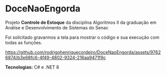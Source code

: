 # DoceNaoEngorda
 Projeto **Controle de Estoque** da disciplina Algoritmos II da graduação em Análise e Desenvolvimento de Sistemas do Senac

 Foi solicitado gravarmos a tela para mostrar o código e sua execução com todas as funções.



https://github.com/rodrigohenriquecordeiro/DoceNaoEngorda/assets/97626874/b3e68fc6-4f49-4802-9324-216aa9471f9c


**Tecnologias:** C# e .NET 8
